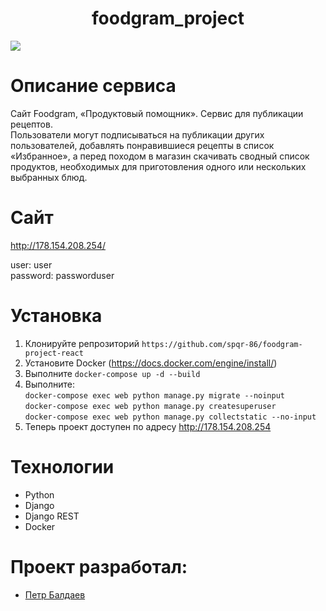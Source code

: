 <h1 align="center">foodgram_project</h1>

![](https://img.shields.io/appveyor/build/spqr-86/foodgram-project-react)

# Описание сервиса
Сайт Foodgram, «Продуктовый помощник». Cервис для публикации рецептов.<br> 
Пользователи могут подписываться на публикации других пользователей, 
добавлять понравившиеся рецепты в список «Избранное», 
а перед походом в магазин скачивать сводный список продуктов, 
необходимых для приготовления одного или нескольких выбранных блюд.

# Сайт
http://178.154.208.254/

user: user  
password: passworduser

# Установка
1. Клонируйте репрозиторий ```https://github.com/spqr-86/foodgram-project-react```
2. Установите Docker (https://docs.docker.com/engine/install/)
3. Выполните ```docker-compose up -d --build```
4. Выполните:<br>
  ```docker-compose exec web python manage.py migrate --noinput```<br>
  ```docker-compose exec web python manage.py createsuperuser```<br>
  ```docker-compose exec web python manage.py collectstatic --no-input ```
5. Теперь проект доступен по адресу http://178.154.208.254

# Технологии
* Python
* Django
* Django REST
* Docker

# Проект разработал:
* [Петр Балдаев](https://github.com/spqr-86)
